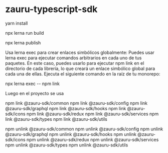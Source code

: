 # zauru-typescript-sdk

yarn install

npx lerna run build

npx lerna publish

Usa lerna exec para crear enlaces simbólicos globalmente:
Puedes usar lerna exec para ejecutar comandos arbitrarios en cada uno de tus paquetes. En este caso, puedes usarlo para ejecutar npm link en el directorio de cada librería, lo que creará un enlace simbólico global para cada una de ellas. Ejecuta el siguiente comando en la raíz de tu monorepo:

npx lerna exec -- npm link

Luego en el proyecto se usa

npm link @zauru-sdk/common
npm link @zauru-sdk/config
npm link @zauru-sdk/graphql
npm link @zauru-sdk/hooks
npm link @zauru-sdk/icons
npm link @zauru-sdk/redux
npm link @zauru-sdk/services
npm link @zauru-sdk/types
npm link @zauru-sdk/utils

npm unlink @zauru-sdk/common
npm unlink @zauru-sdk/config
npm unlink @zauru-sdk/graphql
npm unlink @zauru-sdk/hooks
npm unlink @zauru-sdk/icons
npm unlink @zauru-sdk/redux
npm unlink @zauru-sdk/services
npm unlink @zauru-sdk/types
npm unlink @zauru-sdk/utils
